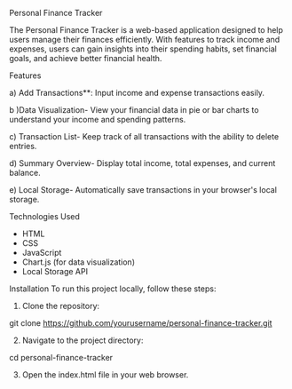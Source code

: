 Personal Finance Tracker

The Personal Finance Tracker is a web-based application designed to help users manage their finances efficiently. With features to track income and expenses, users can gain insights into their spending habits, set financial goals, and achieve better financial health.

Features

a) Add Transactions**: Input income and expense transactions easily.

b )Data Visualization- View your financial data in pie or bar charts to understand your income and spending patterns.

c) Transaction List- Keep track of all transactions with the ability to delete entries.

d) Summary Overview- Display total income, total expenses, and current balance.

e) Local Storage- Automatically save transactions in your browser's local storage.

Technologies Used
- HTML
- CSS
- JavaScript
- Chart.js (for data visualization)
- Local Storage API

Installation To run this project locally, follow these steps:

1. Clone the repository:

git clone https://github.com/yourusername/personal-finance-tracker.git

2. Navigate to the project directory:

cd personal-finance-tracker

3. Open the index.html file in your web browser.
